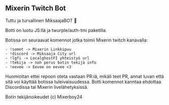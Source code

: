 ## Mixerin Twitch Bot

Tuttu ja turvallinen MiksaajaBOT 🤖 

Botti on luotu JS:llä ja twurple/auth-tmi paketilla. 

Botissa on seuraavat komennot jotka toimii Mixerin twitch kanavalla:
```
- !somet -> Mixerin Linkkipuu
- !discord -> Miksaaja City url
- !lgfi -> LocalghostFI yhteistyö url
- !tekija -> noh perus botin tekijä info
- !eevee -> Eevee on eevee <3
```

Huomioitan ettei repoon oteta vastaan PR:iä, mikäli teet PR, annat luvan että sitä voi käyttää botissa tuleivaisuudessa. 
Botti komennot kanntaa ehdottaa Discordissa tai Mixerin livelähetyksissä.

Botin tekijänoikeudet (c) Mixerboy24
